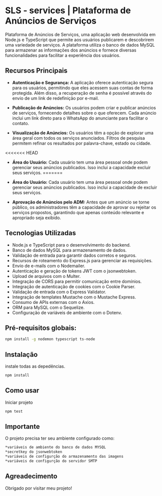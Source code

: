 # SLS - services | Plataforma de Anúncios de Serviços

Plataforma de Anúncios de Serviços, uma aplicação web desenvolvida em Node.js e TypeScript que permite aos usuários publicarem e descobrirem uma variedade de serviços. A plataforma utiliza o banco de dados MySQL para armazenar as informações dos anúncios e fornece diversas funcionalidades para facilitar a experiência dos usuários.

## Recursos Principais

- **Autenticação e Segurança:** A aplicação oferece autenticação segura para os usuários, permitindo que eles acessem suas contas de forma protegida. Além disso, a recuperação de senha é possível através do envio de um link de redefinição por e-mail.

- **Publicação de Anúncios:** Os usuários podem criar e publicar anúncios de serviços, fornecendo detalhes sobre o que oferecem. Cada anúncio inclui um link direto para o WhatsApp do anunciante para facilitar o contato.

- **Visualização de Anúncios:** Os usuários têm a opção de explorar uma área geral com todos os serviços anunciados. Filtros de pesquisa permitem refinar os resultados por palavra-chave, estado ou cidade.

<<<<<<< HEAD
- **Área do Usuário:** Cada usuário tem uma área pessoal onde podem gerenciar seus anúncios publicados. Isso inclui a capacidade excluir seus serviços.
=======
- **Área do Usuário:** Cada usuário tem uma área pessoal onde podem gerenciar seus anúncios publicados. Isso inclui a capacidade de excluir seus serviços.


- **Aprovação de Anúncios pelo ADM:** Antes que um anúncio se torne público, os administradores têm a capacidade de aprovar ou rejeitar os serviços propostos, garantindo que apenas conteúdo relevante e apropriado seja exibido.

## Tecnologias Utilizadas

- Node.js e TypeScript para o desenvolvimento do backend.
- Banco de dados MySQL para armazenamento de dados.
- Validação de entrada para garantir dados corretos e seguros.
- Recursos de roteamento do Express.js para gerenciar as requisições.
- Envio de e-mails com o Nodemailer.
- Autenticação e geração de tokens JWT com o jsonwebtoken.
- Upload de arquivos com o Multer.
- Integração de CORS para permitir comunicação entre domínios.
- Integração de autenticação de cookies com o Cookie Parser.
- Validação de entrada com o Express Validator.
- Integração de templates Mustache com o Mustache Express.
- Consumo de APIs externas com o Axios.
- ORM para MySQL com o Sequelize.
- Configuração de variáveis de ambiente com o Dotenv.

## Pré-requisitos globais:


```bash
npm install -g nodemon typescript ts-node
```
## Instalação

instale todas as depedências.

```bash
npm install
```

## Como usar
Iniciar projeto
```javascript
npm test
```

## Importante
O projeto precisa ter seu ambiente configurado como:
```bash
*variáveis de ambiente do banco de dados MYSQL
*secretkey do jsonwebtoken
*variáveis de configurção do armazenamento das imagens
*variáveis de configurção do servidor SMTP
```

## Agreadecimento 

Obrigado por visitar meu projeto!

